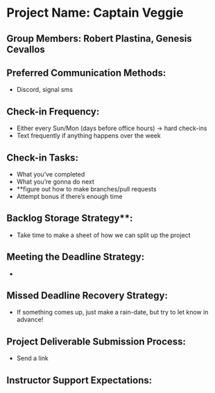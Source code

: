 # Project Name: Captain Veggie

## Group Members: Robert Plastina, Genesis Cevallos

## Preferred Communication Methods:
-	Discord, signal sms

## Check-in Frequency:
-	Either every Sun/Mon (days before office hours) -> hard check-ins
-	Text frequently if anything happens over the week

## Check-in Tasks: 
-	What you’ve completed 
-	What you’re gonna do next
-	**figure out how to make branches/pull requests
-	Attempt bonus if there’s enough time
 
## Backlog Storage Strategy**:
-	Take time to make a sheet of how we can split up the project

## Meeting the Deadline Strategy:
-	


## Missed Deadline Recovery Strategy:
-	If something comes up, just make a rain-date, but try to let know in advance!

## Project Deliverable Submission Process:

-	Send a link 

## Instructor Support Expectations:

